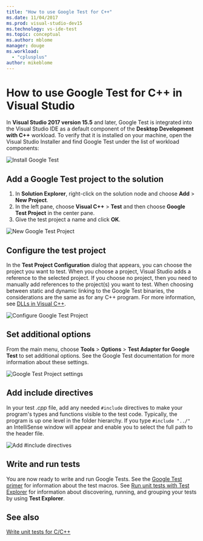```yaml
---
title: "How to use Google Test for C++"
ms.date: 11/04/2017
ms.prod: visual-studio-dev15
ms.technology: vs-ide-test
ms.topic: conceptual
ms.author: mblome
manager: douge
ms.workload:
  - "cplusplus"
author: mikeblome
---
```


# How to use Google Test for C++ in Visual Studio
In **Visual Studio 2017 version 15.5** and later, Google Test is integrated into the Visual Studio IDE as a default component of the **Desktop Development with C++** workload. To verify that it is installed on your machine, open the Visual Studio Installer and find Google Test under the list of workload components:

![Install Google Test](media/cpp-google-component.png)

## Add a Google Test project to the solution
1. In **Solution Explorer**, right-click on the solution node and choose **Add** > **New Project**.
2. In the left pane, choose **Visual C++** > **Test** and then choose **Google Test Project** in the center pane.
3. Give the test project a name and click **OK**.

![New Google Test Project](media/cpp-gtest-new-project.png)

## Configure the test project
In the **Test Project Configuration** dialog that appears, you can choose the project you want to test. When you choose a project, Visual Studio adds a reference to the selected project. If you choose no project, then you need to manually add references to the project(s) you want to test. When choosing between static and dynamic linking to the Google Test binaries, the considerations are the same as for any C++ program. For more information, see [DLLs in Visual C++](/cpp/build/dlls-in-visual-cpp).

 ![Configure Google Test Project](media/cpp-gtest-config.png)

## Set additional options
From the main menu, choose **Tools** > **Options** > **Test Adapter for Google Test** to set additional options. See the Google Test documentation for more information about these settings.

 ![Google Test Project settings](media/cpp-gtest-settings.png)

## Add include directives
In your test *.cpp* file, add any needed `#include` directives to make your program's types and functions visible to the test code. Typically, the program is up one level in the folder hierarchy. If you type `#include "../"`
an IntelliSense window will appear and enable you to select the full path to the header file.

![Add #include directives](media/cpp-gtest-includes.png)

## Write and run tests
You are now ready to write and run Google Tests. See the [Google Test primer](https://github.com/google/googletest/blob/master/googletest/docs/primer.md) for information about the test macros. See [Run unit tests with Test Explorer](run-unit-tests-with-test-explorer.md) for information about discovering, running, and grouping your tests by using **Test Explorer**.

## See also
[Write unit tests for C/C++](writing-unit-tests-for-c-cpp.md)
